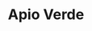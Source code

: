 ---
title: "Apio Verde"
url: /ciudad-autonoma-de-buenos-aires/apio-verde-avenida-cabildo-3/
shop: Spielzeug
---